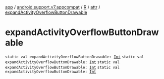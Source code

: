 [app](../../../index.md) / [android.support.v7.appcompat](../../index.md) / [R](../index.md) / [attr](index.md) / [expandActivityOverflowButtonDrawable](.)

# expandActivityOverflowButtonDrawable

`static val expandActivityOverflowButtonDrawable: `[`Int`](https://kotlinlang.org/api/latest/jvm/stdlib/kotlin/-int/index.html)
`static val expandActivityOverflowButtonDrawable: `[`Int`](https://kotlinlang.org/api/latest/jvm/stdlib/kotlin/-int/index.html)
`static val expandActivityOverflowButtonDrawable: `[`Int`](https://kotlinlang.org/api/latest/jvm/stdlib/kotlin/-int/index.html)
`static val expandActivityOverflowButtonDrawable: `[`Int`](https://kotlinlang.org/api/latest/jvm/stdlib/kotlin/-int/index.html)